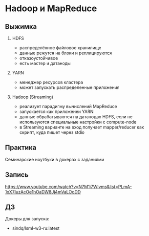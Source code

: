 # Hadoop и MapReduce

## Выжимка

1. HDFS
    - распределённое файловое хранилище
    - данные режутся на блоки и реплицируются
    - отказоустойчивое
    - есть мастер и датаноды

2. YARN
    - менеджер ресурсов кластера
    - может запускать распределенные приложения

3. Hadoop (Streaming)
    - реализует парадигму вычислений MapReduce
    - запускается как приложенеи YARN
    - данные обрабатываются на датанодах HDFS, если не используются специальные настройки с compute-node
    - в Streaming варианте на вход получает mapper/reducer как скрипт, куда пишет через stdio

## Практика

Семинарские ноутбуки в докерах с заданиями

## Запись

https://www.youtube.com/watch?v=N7M1i7Wlvms&list=PLmA-1xX7IuzAcOe1hOaDW8Jj4mVaLOoDD

## ДЗ

Докеры для запуска:

- sindq/lsml-w3-ru:latest